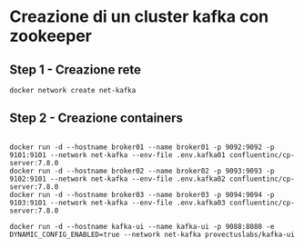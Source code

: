 # Creazione di un cluster kafka con zookeeper 

## Step 1 - Creazione rete

```shell
docker network create net-kafka
```

## Step 2 - Creazione containers

```shell

docker run -d --hostname broker01 --name broker01 -p 9092:9092 -p 9101:9101 --network net-kafka --env-file .env.kafka01 confluentinc/cp-server:7.8.0
docker run -d --hostname broker02 --name broker02 -p 9093:9093 -p 9102:9101 --network net-kafka --env-file .env.kafka02 confluentinc/cp-server:7.8.0
docker run -d --hostname broker03 --name broker03 -p 9094:9094 -p 9103:9101 --network net-kafka --env-file .env.kafka03 confluentinc/cp-server:7.8.0

docker run -d --hostname kafka-ui --name kafka-ui -p 9088:8080 -e DYNAMIC_CONFIG_ENABLED=true --network net-kafka provectuslabs/kafka-ui


```



